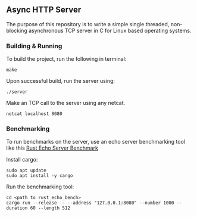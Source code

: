 ## Async HTTP Server

The purpose of this repository is to write a simple single threaded, non-blocking asynchronous TCP server in C for Linux based operating systems.

### Building & Running

To build the project, run the following in terminal:

```
make
```

Upon successful build, run the server using:

```
./server
```

Make an TCP call to the server using any netcat.

```
netcat localhost 8080
```

### Benchmarking

To run benchmarks on the server, use an echo server benchmarking tool like this [Rust Echo Server Benchmark](https://github.com/haraldh/rust_echo_bench)

Install cargo:

```
sudo apt update
sudo apt install -y cargo
```

Run the benchmarking tool:

```
cd <path to rust_echo_bench>
cargo run --release -- --address "127.0.0.1:8080" --number 1000 --duration 60 --length 512
```